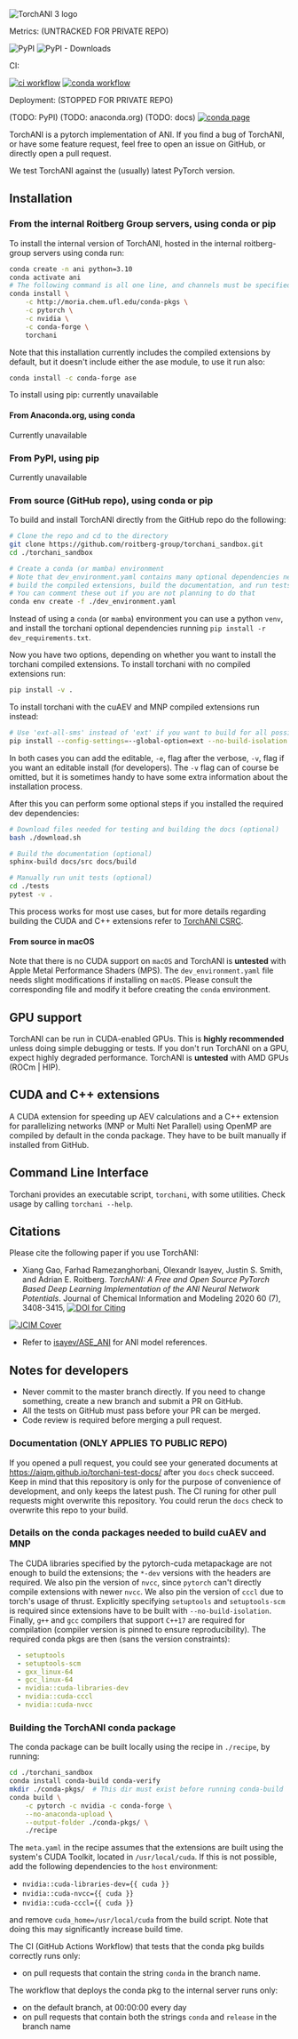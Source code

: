 <picture>
  <source media="(prefers-color-scheme: dark)" srcset="https://raw.githubusercontent.com/roitberg-group/torchani_model_zoo/master/logos/torchani-3-logo-dark.svg">
  <source media="(prefers-color-scheme: light)" srcset="https://raw.githubusercontent.com/roitberg-group/torchani_model_zoo/master/logos/torchani-3-logo-light.svg">
  <img alt="TorchANI 3 logo" src="https://raw.githubusercontent.com/roitberg-group/torchani_model_zoo/master/logos/torchani-3-logo-light.svg">
</picture>

Metrics: (UNTRACKED FOR PRIVATE REPO)

![PyPI](https://img.shields.io/pypi/v/torchani.svg)
![PyPI - Downloads](https://img.shields.io/pypi/dm/torchani.svg)

CI:

[![ci workflow](https://github.com/roitberg-group/torchani_sandbox/actions/workflows/ci.yaml/badge.svg)](
    https://github.com/roitberg-group/torchani_sandbox/actions/workflows/ci.yaml)
[![conda workflow](https://github.com/roitberg-group/torchani_sandbox/actions/workflows/build-conda-pkg.yaml/badge.svg)](
    https://github.com/roitberg-group/torchani_sandbox/actions/workflows/build-conda-pkg.yaml)

Deployment: (STOPPED FOR PRIVATE REPO)

(TODO: PyPI)
(TODO: anaconda.org)
(TODO: docs)
[![conda page](https://img.shields.io/badge/conda--package-page-blue)](
    https://roitberg.chem.ufl.edu/projects/conda-packages-uf-gainesville)

TorchANI is a pytorch implementation of ANI. If you find a bug of TorchANI, or have some
feature request, feel free to open an issue on GitHub, or directly open a pull request.

We test TorchANI against the (usually) latest PyTorch version.

## Installation

### From the internal Roitberg Group servers, using conda or pip

To install the internal version of TorchANI, hosted in the internal
roitberg-group servers using conda run:

```bash
conda create -n ani python=3.10
conda activate ani
# The following command is all one line, and channels must be specified in that order
conda install \
    -c http://moria.chem.ufl.edu/conda-pkgs \
    -c pytorch \
    -c nvidia \
    -c conda-forge \
    torchani
```

Note that this installation currently includes the compiled extensions by default,
but it doesn't include either the ase module, to use it run also:

```bash
conda install -c conda-forge ase
```

To install using pip: currently unavailable

#### From Anaconda.org, using conda

Currently unavailable

### From PyPI, using pip

Currently unavailable

### From source (GitHub repo), using conda or pip

To build and install TorchANI directly from the GitHub repo do the following:

```bash
# Clone the repo and cd to the directory
git clone https://github.com/roitberg-group/torchani_sandbox.git
cd ./torchani_sandbox

# Create a conda (or mamba) environment
# Note that dev_environment.yaml contains many optional dependencies needed to
# build the compiled extensions, build the documentation, and run tests and tools
# You can comment these out if you are not planning to do that
conda env create -f ./dev_environment.yaml
```

Instead of using a `conda` (or `mamba`) environment you can use a python `venv`,
and install the torchani optional dependencies
running `pip install -r dev_requirements.txt`.

Now you have two options, depending on whether you want to install the torchani
compiled extensions. To install torchani with no compiled extensions run:

```bash
pip install -v .
```

To install torchani with the cuAEV and MNP compiled extensions run instead:

```bash
# Use 'ext-all-sms' instead of 'ext' if you want to build for all possible GPUs
pip install --config-settings=--global-option=ext --no-build-isolation -v .
```

In both cases you can add the editable, `-e`, flag after the verbose, `-v`,
flag if you want an editable install (for developers). The `-v` flag can of
course be omitted, but it is sometimes handy to have some extra information
about the installation process.

After this you can perform some optional steps if you installed the required
dev dependencies:

```bash
# Download files needed for testing and building the docs (optional)
bash ./download.sh

# Build the documentation (optional)
sphinx-build docs/src docs/build

# Manually run unit tests (optional)
cd ./tests
pytest -v .
```

This process works for most use cases, but for more details regarding building
the CUDA and C++ extensions refer to [TorchANI CSRC](torchani/csrc).

#### From source in macOS

Note that there is no CUDA support on `macOS` and TorchANI is **untested** with
Apple Metal Performance Shaders (MPS). The `dev_environment.yaml` file needs
slight modifications if installing on `macOS`. Please consult the corresponding
file and modify it before creating the `conda` environment.

## GPU support

TorchANI can be run in CUDA-enabled GPUs. This is **highly recommended** unless
doing simple debugging or tests. If you don't run TorchANI on a GPU, expect
highly degraded performance. TorchANI is **untested** with AMD GPUs (ROCm |
HIP).

## CUDA and C++ extensions

A CUDA extension for speeding up AEV calculations and a C++ extension for
parallelizing networks (MNP or Multi Net Parallel) using OpenMP are compiled by
default in the conda package. They have to be built manually if installed from
GitHub.

## Command Line Interface

Torchani provides an executable script, `torchani`, with some utilities. Check
usage by calling ``torchani --help``.

## Citations

Please cite the following paper if you use TorchANI:

- Xiang Gao, Farhad Ramezanghorbani, Olexandr Isayev, Justin S. Smith, and
  Adrian E. Roitberg. *TorchANI: A Free and Open Source PyTorch Based Deep
  Learning Implementation of the ANI Neural Network Potentials*. Journal of
  Chemical Information and Modeling 2020 60 (7), 3408-3415,
  [![DOI for Citing](https://img.shields.io/badge/DOI-10.1021%2Facs.jcim.0c00451-green.svg)](
    https://doi.org/10.1021/acs.jcim.0c00451)

[![JCIM Cover](https://pubs.acs.org/cms/10.1021/jcisd8.2020.60.issue-7/asset/17a630cf-2b17-630c-a2b1-a630cfa2b17a/jcisd8.2020.60.issue-7.largecover.jpg)](
    https://pubs.acs.org/toc/jcisd8/60/7)

- Refer to [isayev/ASE_ANI](https://github.com/isayev/ASE_ANI) for ANI model
  references.

## Notes for developers

- Never commit to the master branch directly. If you need to change something,
  create a new branch and submit a PR on GitHub.
- All the tests on GitHub must pass before your PR can be merged.
- Code review is required before merging a pull request.

### Documentation (ONLY APPLIES TO PUBLIC REPO)

If you opened a pull request, you could see your generated documents at
https://aiqm.github.io/torchani-test-docs/ after you `docs` check succeed. Keep
in mind that this repository is only for the purpose of convenience of
development, and only keeps the latest push. The CI runing for other pull
requests might overwrite this repository. You could rerun the `docs` check to
overwrite this repo to your build.

### Details on the conda packages needed to build cuAEV and MNP

The CUDA libraries specified by the pytorch-cuda metapackage are not enough to
build the extensions; the `*-dev` versions with the headers are required. We
also pin the version of `nvcc`, since `pytorch` can't directly compile
extensions with newer `nvcc`. We also pin the version of `cccl` due to torch's
usage of thrust. Explicitly specifying `setuptools` and `setuptools-scm` is
required since extensions have to be built with `--no-build-isolation`.
Finally, `g++` and `gcc` compilers that support `C++17` are required for
compilation (compiler version is pinned to ensure reproducibility). The
required conda pkgs are then (sans the version constraints):

```yaml
  - setuptools
  - setuptools-scm
  - gxx_linux-64
  - gcc_linux-64
  - nvidia::cuda-libraries-dev
  - nvidia::cuda-cccl
  - nvidia::cuda-nvcc
```

### Building the TorchANI conda package

The conda package can be built locally using the recipe in `./recipe`, by running:

```bash
cd ./torchani_sandbox
conda install conda-build conda-verify
mkdir ./conda-pkgs/  # This dir must exist before running conda-build
conda build \
    -c pytorch -c nvidia -c conda-forge \
    --no-anaconda-upload \
    --output-folder ./conda-pkgs/ \
    ./recipe
```

The `meta.yaml` in the recipe assumes that the extensions are built using the
system's CUDA Toolkit, located in `/usr/local/cuda`. If this is not possible,
add the following dependencies to the `host` environment:

- `nvidia::cuda-libraries-dev={{ cuda }}`
- `nvidia::cuda-nvcc={{ cuda }}`
- `nvidia::cuda-cccl={{ cuda }}`

and remove `cuda_home=/usr/local/cuda` from the build script. Note that doing
this may significantly increase build time.

The CI (GitHub Actions Workflow) that tests that the conda pkg builds correctly
runs only:

- on pull requests that contain the string `conda` in the branch name.

The workflow that deploys the conda pkg to the internal server runs only:

- on the default branch, at 00:00:00 every day
- on pull requests that contain both the strings `conda` and `release` in the
  branch name

